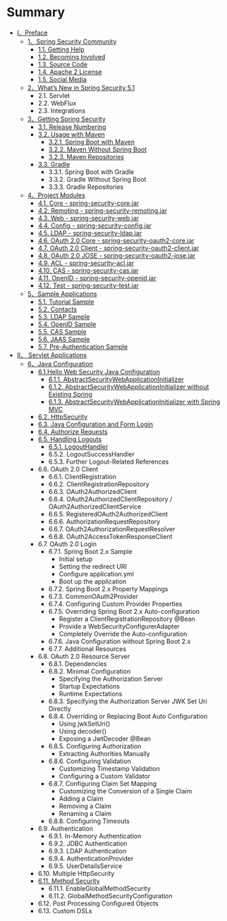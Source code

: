 # Summary

* [I、Preface](README.md)
  * [1、Spring Security Community](11.md)
    * [1.1. Getting Help](11/11-getting-help.md)
    * [1.2. Becoming Involved](11/12-becoming-involved.md)
    * [1.3. Source Code](11/13-source-code.md)
    * [1.4. Apache 2 License](11/14-apache-2-license.md)
    * [1.5. Social Media](11/15-social-media.md)
  * [2、What’s New in Spring Security 5.1](2whats-new-in-spring-security-51.md)
    * 2.1. Servlet
    * 2.2. WebFlux
    * 2.3. Integrations
  * [3、Getting Spring Security](3getting-spring-security.md)
    * [3.1. Release Numbering](3getting-spring-security/31-release-numbering.md)
    * [3.2. Usage with Maven](32-usage-with-maven.md)
      * [3.2.1. Spring Boot with Maven](32-usage-with-maven/321-spring-boot-with-maven.md)
      * [3.2.2. Maven Without Spring Boot](32-usage-with-maven/322-maven-without-spring-boot.md)
      * [3.2.3. Maven Repositories](32-usage-with-maven/323-maven-repositories.md)
    * [3.3. Gradle](3getting-spring-security/33-gradle.md)
      * 3.3.1. Spring Boot with Gradle
      * 3.3.2. Gradle Without Spring Boot
      * 3.3.3. Gradle Repositories
  * [4、Project Modules](4project-modules.md)
    * [4.1. Core - spring-security-core.jar](41-core-spring-security-corejar.md)
    * [4.2. Remoting - spring-security-remoting.jar](42-remoting-spring-security-remotingjar.md)
    * [4.3. Web - spring-security-web.jar](43-web-spring-security-webjar.md)
    * [4.4. Config - spring-security-config.jar](44-config-spring-security-configjar.md)
    * [4.5. LDAP - spring-security-ldap.jar](45-ldap-spring-security-ldapjar.md)
    * [4.6. OAuth 2.0 Core - spring-security-oauth2-core.jar](46-oauth-20-core-spring-security-oauth2-corejar.md)
    * [4.7. OAuth 2.0 Client - spring-security-oauth2-client.jar](47-oauth-20-client-spring-security-oauth2-clientjar.md)
    * [4.8. OAuth 2.0 JOSE - spring-security-oauth2-jose.jar](48-oauth-20-jose-spring-security-oauth2-josejar.md)
    * [4.9. ACL - spring-security-acl.jar](49-acl-spring-security-acljar.md)
    * [4.10. CAS - spring-security-cas.jar](410-cas-spring-security-casjar.md)
    * [4.11. OpenID - spring-security-openid.jar](411-openid-spring-security-openidjar.md)
    * [4.12. Test - spring-security-test.jar](412-test-spring-security-testjar.md)
  * [5、Sample Applications](5sample-applications.md)
    * [5.1. Tutorial Sample](51-tutorial-sample.md)
    * [5.2. Contacts](52-contacts.md)
    * [5.3. LDAP Sample](53-ldap-sample.md)
    * [5.4. OpenID Sample](54-openid-sample.md)
    * [5.5. CAS Sample](55-cas-sample.md)
    * [5.6. JAAS Sample](56-jaas-sample.md)
    * [5.7. Pre-Authentication Sample](57-pre-authentication-sample.md)
* [II、 Servlet Applications](ii-servlet-applications.md)
  * [6、Java Configuration](ii-servlet-applications/6java-configuration.md)
    * [6.1.Hello Web Security Java Configuration](ii-servlet-applications/6java-configuration/61hello-web-security-java-configuration.md)
      * [6.1.1. AbstractSecurityWebApplicationInitializer](ii-servlet-applications/6java-configuration/61hello-web-security-java-configuration/611-abstractsecuritywebapplicationinitializer.md)
      * [6.1.2. AbstractSecurityWebApplicationInitializer without Existing Spring](ii-servlet-applications/6java-configuration/61hello-web-security-java-configuration/612-abstractsecuritywebapplicationinitializer-without-existing-spring.md)
      * [6.1.3. AbstractSecurityWebApplicationInitializer with Spring MVC](ii-servlet-applications/6java-configuration/61hello-web-security-java-configuration/613-abstractsecuritywebapplicationinitializer-with-spring-mvc.md)
    * [6.2. HttpSecurity](ii-servlet-applications/6java-configuration/62-httpsecurity.md)
    * [6.3. Java Configuration and Form Login](ii-servlet-applications/6java-configuration/63-java-configuration-and-form-login.md)
    * [6.4. Authorize Requests](ii-servlet-applications/6java-configuration/64-authorize-requests.md)
    * [6.5. Handling Logouts](ii-servlet-applications/6java-configuration/65-handling-logouts.md)
      * [6.5.1. LogoutHandler](ii-servlet-applications/6java-configuration/65-handling-logouts/651-logouthandler.md)
      * 6.5.2. LogoutSuccessHandler
      * 6.5.3. Further Logout-Related References
    * 6.6. OAuth 2.0 Client
      * 6.6.1. ClientRegistration
      * 6.6.2. ClientRegistrationRepository
      * 6.6.3. OAuth2AuthorizedClient
      * 6.6.4. OAuth2AuthorizedClientRepository / OAuth2AuthorizedClientService
      * 6.6.5. RegisteredOAuth2AuthorizedClient
      * 6.6.6. AuthorizationRequestRepository
      * 6.6.7. OAuth2AuthorizationRequestResolver
      * 6.6.8. OAuth2AccessTokenResponseClient
    * 6.7. OAuth 2.0 Login
      * 6.7.1. Spring Boot 2.x Sample
        * Initial setup
        * Setting the redirect URI
        * Configure application.yml
        * Boot up the application
      * 6.7.2. Spring Boot 2.x Property Mappings
      * 6.7.3. CommonOAuth2Provider
      * 6.7.4. Configuring Custom Provider Properties
      * 6.7.5. Overriding Spring Boot 2.x Auto-configuration
        * Register a ClientRegistrationRepository @Bean
        * Provide a WebSecurityConfigurerAdapter
        * Completely Override the Auto-configuration
      * 6.7.6. Java Configuration without Spring Boot 2.x
      * 6.7.7. Additional Resources
    * 6.8. OAuth 2.0 Resource Server
      * 6.8.1. Dependencies
      * 6.8.2. Minimal Configuration
        * Specifying the Authorization Server
        * Startup Expectations
        * Runtime Expectations
      * 6.8.3. Specifying the Authorization Server JWK Set Uri Directly
      * 6.8.4. Overriding or Replacing Boot Auto Configuration
        * Using jwkSetUri\(\)
        * Using decoder\(\)
        * Exposing a JwtDecoder @Bean
      * 6.8.5. Configuring Authorization
        * Extracting Authorities Manually
      * 6.8.6. Configuring Validation
        * Customizing Timestamp Validation
        * Configuring a Custom Validator
      * 6.8.7. Configuring Claim Set Mapping
        * Customizing the Conversion of a Single Claim
        * Adding a Claim
        * Removing a Claim
        * Renaming a Claim
      * 6.8.8. Configuring Timeouts
    * 6.9. Authentication
      * 6.9.1. In-Memory Authentication
      * 6.9.2. JDBC Authentication
      * 6.9.3. LDAP Authentication
      * 6.9.4. AuthenticationProvider
      * 6.9.5. UserDetailsService
    * 6.10. Multiple HttpSecurity
    * [6.11. Method Security](ii-servlet-applications/6java-configuration/611-method-security.md)
      * 6.11.1. EnableGlobalMethodSecurity
      * 6.11.2. GlobalMethodSecurityConfiguration
    * 6.12. Post Processing Configured Objects
    * 6.13. Custom DSLs

